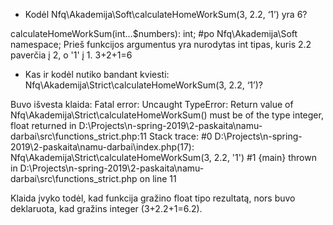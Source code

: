 
 * Kodėl Nfq\Akademija\Soft\calculateHomeWorkSum(3, 2.2, ‘1’) yra 6?
 
 calculateHomeWorkSum(int…$numbers): int; #po Nfq\Akademija\Soft namespace;
 Prieš funkcijos argumentus yra nurodytas int tipas, kuris 2.2 paverčia į 2, o '1' į 1. 3+2+1=6
 
 * Kas ir kodėl nutiko bandant kviesti: Nfq\Akademija\Strict\calculateHomeWorkSum(3, 2.2, ‘1’)?
 
 Buvo išvesta klaida: Fatal error: Uncaught TypeError: Return value of Nfq\Akademija\Strict\calculateHomeWorkSum() must be of the type integer, float returned in D:\Projects\n-spring-2019\2-paskaita\namu-darbai\src\functions_strict.php:11
Stack trace:
#0 D:\Projects\n-spring-2019\2-paskaita\namu-darbai\index.php(17): Nfq\Akademija\Strict\calculateHomeWorkSum(3, 2.2, '1')
#1 {main}
  thrown in D:\Projects\n-spring-2019\2-paskaita\namu-darbai\src\functions_strict.php on line 11
  
   Klaida įvyko todėl, kad funkcija gražino float tipo rezultatą, nors buvo deklaruota, kad gražins integer (3+2.2+1=6.2).